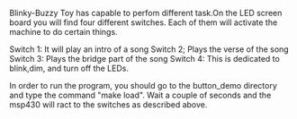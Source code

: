Blinky-Buzzy Toy has capable to perfom different task.On the LED screen board
you will find four different switches. Each of them will activate the machine
to do certain things.

Switch 1: It will play an intro of a song
Switch 2; Plays the verse of the song
Switch 3: Plays the bridge part of the song
Switch 4: This is dedicated to blink,dim, and turn off the LEDs.

In order to run the program, you should go to the button_demo directory and
type the command "make load". Wait a couple of seconds and the msp430 will
ract to the switches as described above.
